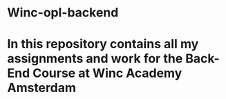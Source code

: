 # Winc-opl-backend
# In this repository contains all my assignments and work for the Back-End Course at Winc Academy Amsterdam
